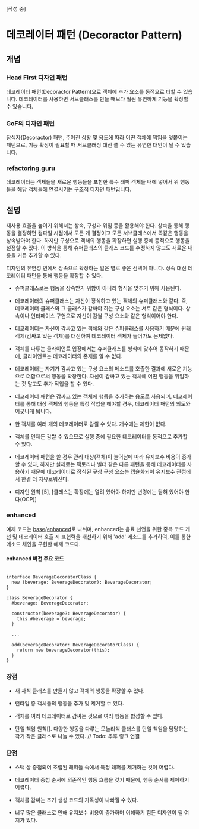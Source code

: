 [작성 중]

# 데코레이터 패턴 (Decoractor Pattern)

## 개념

### Head First 디자인 패턴

데코레이터 패턴(Decoractor Pattern)으로 객체에 추가 요소를 동적으로 더할 수 있습니다. 데코레이터를 사용하면 서브클래스를 만들 때보다 훨씬 유연하게 기능을 확장할 수 있습니다.

### GoF의 디자인 패턴

장식자(Decoractor) 패턴, 주어진 상황 및 용도에 따라 어떤 객체에 책임을 덧붙이는 패턴으로, 기능 확장이 필요할 때 서브클래싱 대신 쓸 수 있는 유연한 대안이 될 수 있습니다.

### refactoring.guru

데코레이터는 객체들을 새로운 행동들을 포함한 특수 래퍼 객체들 내에 넣어서 위 행동들을 해당 객체들에 연결시키는 구조적 디자인 패턴입니다.

## 설명

재사용 효율을 높이기 위해서는 상속, 구성과 위임 등을 활용해야 한다. 상속을 통해 행동을 결정하면 컴파일 시점에서 모든 게 결정이고 모든 서브클래스에서 똑같은 행동을 상속받아야 한다. 하지만 구성으로 객체의 행동을 확장하면 실행 중에 동적으로 행동을 설정할 수 있다. 이 방식을 통해 슈퍼클래스의 클래스 코드를 수정하지 않고도 새로운 내용을 거듭 추가할 수 있다.

디자인의 유연성 면에서 상속으로 확장하는 일은 별로 좋은 선택이 아니다. 상속 대신 데코레이터 패턴을 통해 행동을 확장할 수 있다.

- 슈퍼클래스로는 행동을 상속받기 위함이 아니라 형식을 맞추기 위해 사용된다.

- 데코레이터의 슈퍼클래스는 자신이 장식하고 있는 객체의 슈퍼클래스와 같다. 즉, 데코레이터 클래스와 그 클래스가 감싸야 하는 구성 요소는 서로 같은 형식이다. 상속이나 인터페이스 구현으로 자신이 감쌀 구성 요소와 같은 형식이어야 한다.

- 데코레이터는 자신이 감싸고 있는 객체와 같은 슈퍼클래스를 사용하기 때문에 원래 객체(감싸고 있는 객체)를 대신하여 데코레이터 객체가 들어가도 문제없다.

- 객체를 다루는 클라이언트 입장에서는 슈퍼클래스를 형식에 맞추어 동작하기 때문에, 클라이언트는 데코레이터의 존재를 알 수 없다.

- 데코레이터는 자기가 감싸고 있는 구성 요소의 메소드를 호출한 결과에 새로운 기능으로 더함으로써 행동을 확장한다. 자신이 감싸고 있는 객체에 어떤 행동을 위임하는 것 말고도 추가 작업을 할 수 있다.

- 데코레이터 패턴은 감싸고 있는 객체에 행동을 추가하는 용도로 사용되며, 데코레이터를 통해 대상 객체의 행동을 특정 작업을 해야할 경우, 데코레이터 패턴의 의도와 어긋나게 됩니다.

- 한 객체를 여러 개의 데코레이터로 감쌀 수 있다. 개수에는 제한이 없다.

- 객체를 언제든 감쌀 수 있으므로 실행 중에 필요한 데코레이터를 동적으로 추가할 수 있다.

- 데코레이터 패턴을 쓸 경우 관리 대상(객체)이 늘어남에 따라 유지보수 비용이 증가할 수 있다, 하지만 실제로는 팩토리나 빌더 같은 다른 패턴을 통해 데코레이터를 사용하기 때문에 데코레이터로 장식된 구상 구성 요소는 캡슐화되어 유지보수 관점에서 한결 더 자유로워진다.

- 디자인 원칙 [5], [클래스는 확장에는 열려 있어야 하지만 변경에는 닫혀 있어야 한다(OCP)]

### enhanced

예제 코드는 [base](./base/)/[enhanced](./enhanced)로 나뉘며, enhanced는 음료 선언을 위한 중복 코드 개선 및 데코레이터 호출 시 표현력을 개선하기 위해 'add' 메소드를 추가하여, 이를 통한 메소드 체인을 구현한 예제 코드다.

#### enhanced 버전 주요 코드

<pre><code>
interface BeverageDecoratorClass {
  new (beverage: BeverageDecorator): BeverageDecorator;
}

class BeverageDecorator {
  #beverage: BeverageDecorator;

  constructor(beverage?: BeverageDecorator) {
    this.#beverage = beverage;
  }

  ...

  add(beverageDecorator: BeverageDecoratorClass) {
    return new beverageDecorator(this);
  }
}
</code></pre>

### 장점

- 새 자식 클래스를 만들지 않고 객체의 행동을 확장할 수 있다.

- 런타임 중 객체들의 행동을 추가 및 제거할 수 있다.

- 객체를 여러 데코레이터로 감싸는 것으로 여러 행동을 합성할 수 있다.

- 단일 책임 원칙[]. 다양한 행동을 다루는 모놀리식 클래스를 단일 책임을 담당하는 각기 작은 클래스로 나눌 수 있다.
  // Todo: 추후 링크 연결

### 단점

- 스택 상 중첩되어 조립된 래퍼들 속에서 특정 래퍼를 제거하는 것이 어렵다.

- 데코레이터 중첩 순서에 의존적인 행동 흐름을 갖기 때문에, 행동 순서를 제어하기 어렵다.

- 객체를 감싸는 초기 생성 코드의 가독성이 나빠질 수 있다.

- 너무 많은 클래스로 인해 유지보수 비용이 증가하며 이해하기 힘든 디자인이 될 여지가 있다.
